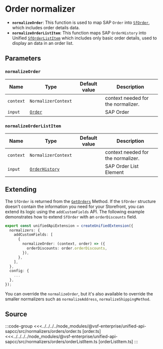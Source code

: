 # Order normalizer

- **`normalizeOrder`**: This function is used to map SAP `Order` into [`SfOrder`](/unified-data-layer/unified-data-model#sforder), which includes order details data.
- **`normalizeOrderListItem`**: This function maps SAP `OrderHistory` into Unified [`SfOrderListItem`](/unified-data-layer/unified-data-model#sforderlistitem) which includes only basic order details, used to display an data in an order list.

## Parameters

### `normalizeOrder`

| Name      | Type                                                                                           | Default value | Description                                                                                        |
|-----------| ---------------------------------------------------------------------------------------------- | ------------- | -------------------------------------------------------------------------------------------------- |
| `context` | `NormalizerContext`                                                                          |               | context needed for the normalizer.                                                                |
| `input`   | [`Order`](https://docs.alokai.com/sapcc/reference/api/sap-commerce-webservices-sdk.order.html) |               | SAP Order                                                                                          |

### `normalizeOrderListItem`

| Name    | Type                                                                                                         | Default value | Description            |
| ------- | ------------------------------------------------------------------------------------------------------------ | ------------- | ---------------------- |
| `context` | `NormalizerContext`                                                                          |               | context needed for the normalizer.                                                                |
| `input` | [`OrderHistory`](https://docs.alokai.com/sapcc/reference/api/sap-commerce-webservices-sdk.orderhistory.html) |               | SAP Order List Element |

## Extending

The `SfOrder` is returned from the [`GetOrders`](/unified-data-layer/unified-methods/customer#getorders) Method. If the `SfOrder` structure doesn't contain the information you need for your Storefront, you can extend its logic using the `addCustomFields` API. The following example demonstrates how to extend `SfOrder` with an `orderDiscounts` field.

```ts
export const unifiedApiExtension = createUnifiedExtension({
  normalizers: {
    addCustomFields: [
      {
        normalizeOrder: (context, order) => ({
          orderDiscounts: order.orderDiscounts,
        }),
      },
    ],
  },
  config: {
    ...
  },
});
```

You can override the `normalizeOrder`, but it's also available to override the smaller normalizers such as `normalizeAddress`, `normalizeShippingMethod`.

## Source

:::code-group
<<<../../../../node_modules/@vsf-enterprise/unified-api-sapcc/src/normalizers/orders/order.ts [order.ts]
<<<../../../../node_modules/@vsf-enterprise/unified-api-sapcc/src/normalizers/orders/orderListItem.ts [orderListItem.ts]
:::
